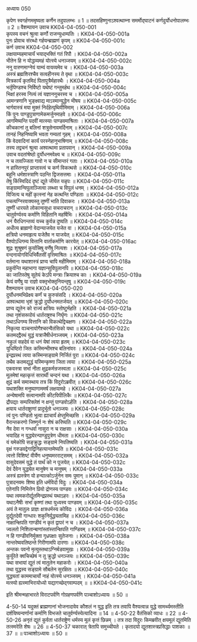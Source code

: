 अध्यायः 050

कृपेण स्वगर्हणममृष्यता कर्णेन तदुपालम्भः ॥ 1 ॥ तदसहिष्णुनाऽश्वत्थाम्ना समर्मोद्घाटनं कर्णदुर्योधनोपालम्भः ॥ 2 ॥
वैशम्पायन उवाच 	KK04-04-050-001  
कृपस्य वचनं श्रुत्वा कर्णो राजन्युधाम्पतिः ।	KK04-04-050-001a  
पुनः प्रोवाच संरब्धो गर्हयन्ब्राह्मणं कृपम् ॥	KK04-04-050-001c  
कर्ण उवाच 	KK04-04-050-002  
लक्षयाम्यहमाचार्यं भयाद्भक्तिं गतं रिपौ ।	KK04-04-050-002a  
भीतेन हि न योद्धव्यमहं योत्स्ये धनञ्जयम् ॥ 	KK04-04-050-002c  
ननु वारुणमाग्नेयं याम्यं वायव्यमेव च ।	KK04-04-050-003a  
अस्त्रं ब्रह्मशिरश्चैव सत्वहीनस्य ते वृथा ॥	KK04-04-050-003c  
मित्रकार्यं कृतमिदं पितापुत्रैर्महारथैः ।	KK04-04-050-004a  
भर्तृपिण्डश्च निर्विष्टो यथेष्टं गन्तुमर्हथ ॥	KK04-04-050-004c  
भिक्षां हरस्व नित्यं त्वं यज्ञाननुचरस्व च ।	KK04-04-050-005a  
आमन्त्रणानि भुङ्क्ष्वाद्य माऽस्मान्युद्धेन भीषय ॥	KK04-04-050-005c  
भार्गवास्त्रं मया मुक्तं निर्दहेत्पृथिवीमिमाम् ।	KK04-04-050-006a  
किं पुनः पाण्डुपुत्राणामेकमर्जुनमाहवे ॥	KK04-04-050-006c  
आगमिष्यन्ति पदवीं मात्स्याः पाण्डवमाश्रिताः ।	KK04-04-050-007a  
कीचकानां तु बलिनां शत्रुसेनावमर्दिनाम् ॥	KK04-04-050-007c  
तानहं निहनिष्यामि भवता गम्यतां गृहम् ।	KK04-04-050-008a  
किं वेदवादिनां कार्यं परस्नेहानुभाषिणाम् ॥	KK04-04-050-008c  
तस्य तद्वचनं श्रुत्वा अश्वत्थामा प्रतापवान् ।	KK04-04-050-009a  
उवाच वदतांश्रेष्ठो दुर्योधनमवेक्ष्य च ॥	KK04-04-050-009c  
न च तावज्जिता गावो न च सीमान्तरं गताः ।	KK04-04-050-010a  
न हास्तिनपुरं प्राप्तास्त्वं च कर्ण विकत्थसे ॥	KK04-04-050-010c  
बहूनि धर्मशास्त्राणि पठन्ति द्विजसत्तमाः ।	KK04-04-050-011a  
तेषु किंस्विदिदं दृष्टं द्यूते जीयेत यन्नृपः ॥	KK04-04-050-011c  
सङ्ग्रामान्विपुलाञ्जित्वा लब्ध्वा च विपुलं धनम् ।	KK04-04-050-012a  
विजित्य च महीं कृत्स्नां नेह कत्थन्ति पण्डिताः ॥	KK04-04-050-012c  
पचत्यग्निरवाक्यस्तु तूष्णीं भाति दिवाकरः ।	KK04-04-050-013a  
तूष्णीं धारयते लोकान्वसुधा सचराचरान् ॥	KK04-04-050-013c  
चातुर्वर्ण्यस्य कर्माणि विहितानि महर्षिभिः ।	KK04-04-050-014a  
धनं यैरधिगन्तव्यं यच्च कुर्वन्न दुष्यति ॥	KK04-04-050-014c  
अधीत्य ब्राह्मणो वेदान्याजयेत यजेत वा ।	KK04-04-050-015a  
क्षत्रियो धनमाहृत्य यजेतैव न याजयेत् ॥	KK04-04-050-015c  
वैश्योऽधिगम्य वित्तानि वार्ताकर्माणि कारयेत् ॥	KK04-04-050-016ac  
शूद्रः शुश्रूषणं कुर्यात्त्रिषु वर्णेषु नित्यशः ।	KK04-04-050-017a  
वन्दनायोगविधिभिर्वैतसीं वृत्तिमाश्रितः ॥	KK04-04-050-017c  
वर्तमाना यथाशास्त्रं प्राप्य चापि महीमिमाम् ।	KK04-04-050-018a  
प्रकुर्वन्ति महाभागा यज्ञान्सुविपुलानपि ॥	KK04-04-050-018c  
का जातिस्तेषु सूतेयं केऽपि मन्त्राः क्रियाश्च काः ।	KK04-04-050-019a  
केयं वर्णेषु या राज्ञो वक्तृभोक्तृनियन्तृषु ॥	KK04-04-050-019c  
वैशम्पायन उवाच 	KK04-04-050-020  
दुर्योधनमभिप्रेक्ष्य कर्णं च कुरुसंसदि ।	KK04-04-050-020a  
अश्वत्थामा भृशं क्रुद्धो दुर्योधनमतर्जयत् ॥	KK04-04-050-020c  
प्राप्य द्यूतेन को राज्यं क्षत्रियः स्तोष्टुर्महति ।	KK04-04-050-021a  
तथा नृशंसरूपोयं धार्तराष्ट्रश्च निर्घृणः ॥	KK04-04-050-021c  
तथाऽधिगम्य वित्तानि को विकत्थेद्विचक्षणः ।	KK04-04-050-022a  
निकृत्या वञ्चनायोगैश्चरन्वैतंसिको यथा ॥	KK04-04-050-022c  
कतमद्द्वैरथं युद्धं यत्राजैषीर्धनञ्जयम् ।	KK04-04-050-023a  
नकुलं सहदेवं वा धनं येषां त्वया हृतम् ॥	KK04-04-050-023c  
युधिष्ठिरो जितः कस्मिन्भीमश्च बलिनांवरः ।	KK04-04-050-024a  
इन्द्रप्रस्थं त्वया कस्मिन्सङ्ग्रामे निर्जितं पुरा ॥	KK04-04-050-024c  
तथैव कतमद्युद्धं यस्मिन्कृष्णा जिता त्वया ।	KK04-04-050-025a  
एकवस्त्रा सभां नीता क्षुद्रकर्मन्रजस्वला ॥	KK04-04-050-025c  
मूलमेषां महत्कृत्तं सारार्थी चन्दनं यथा ।	KK04-04-050-026a  
क्षुद्रं कर्म समास्थाय तत्र किं विदुरोऽब्रवीत् ॥	KK04-04-050-026c  
यथाशक्ति मनुष्याणाममर्षं लक्षयामहे ।	KK04-04-050-027a  
अन्येषामपि सत्वानामपि कीटपिपीलिकैः ॥	KK04-04-050-027c  
द्रौपद्याः सम्परिक्लेशं न क्षन्तुं पाण्डवोऽर्हति ।	KK04-04-050-028a  
क्षयाय धार्तराष्ट्राणां प्रादुर्भूतो धनञ्जयः ॥	KK04-04-050-028c  
त्वं पुनः पण्डितो भूत्वा ह्याचार्यं क्षेप्तुमिच्छसि ।	KK04-04-050-029a  
वैरान्तकरणो जिष्णुर्न नः शेषं करिष्यति ॥	KK04-04-050-029c  
नैव देवा न गन्धर्वा नासुरा न च राक्षसाः ।	KK04-04-050-030a  
भयादिह न युद्ध्येरन्पाण्डुपुत्रेण धीमता ॥	KK04-04-050-030c  
यं यमेकोपि सङ्क्रुद्धः सङ्ग्रामे निपतिष्यति ।	KK04-04-050-031a  
वृक्षं गरुडवद्वेगाद्विनिहत्यान्तमेष्यति ॥	KK04-04-050-031c  
त्वत्तो विशिष्टं वीर्येण धनुष्यमरराट्समम् ।	KK04-04-050-032a  
वासुदेवसमं युद्धे तं पार्थं को न पूजयेत् ॥	KK04-04-050-032c  
देवं दैवेन युद्ध्येत मानुषेण च मानुषम् ।	KK04-04-050-033a  
अस्त्रं ह्यस्त्रेण यो हन्यात्कोऽर्जुनेन समः पुमान् ॥	KK04-04-050-033c  
पुत्रादनवमः शिष्य इति धर्मविदो विदुः ।	KK04-04-050-034a  
एतेनापि निमित्तेन प्रियो द्रोणस्य पाण्डवः ॥	KK04-04-050-034c  
यथा त्वमकरोर्द्यूतमिन्द्रप्रस्थं यथाऽहरः ।	KK04-04-050-035a  
यथाऽनैषीः सभां कृष्णां तथा युध्यस्व पाण्डवम् ॥	KK04-04-050-035c  
अयं ते मातुलः प्राज्ञः क्षत्रधर्मस्य कोविदः ।	KK04-04-050-036a  
दुर्द्यूतदेवी गान्धारः शकुनिर्युद्ध्यतामिह ॥	KK04-04-050-036c  
नाक्षान्क्षिपति गाण्डीवं न कृतं द्वापरं न च ।	KK04-04-050-037a  
ज्वलतो निशितान्बाणांस्तांस्तान्क्षिपति गाण्डिवम् ॥	KK04-04-050-037c  
न हि गाण्डीवनिर्मुक्ता गृध्रपक्षाः सुतेजनाः ।	KK04-04-050-038a  
नान्तरेष्ववतिष्ठन्ते गिरीणामपि दारणाः ॥	KK04-04-050-038c  
अन्तकः पवनो मृत्युस्तथाऽग्निर्बडवामुखः ।	KK04-04-050-039a  
कुर्युरेते क्वचिच्छेषं न तु क्रुद्धो धनञ्जयः ॥	KK04-04-050-039c  
यथा सभायां द्यूतं त्वं मातुलेन महाकरोः ।	KK04-04-050-040a  
तथा युद्धस्व सङ्ग्रामे सौबलेन सुरक्षितः ॥	KK04-04-050-040c  
युद्ध्यतां काममाचार्यो नाहं योत्स्ये धनञ्जयम् ।	KK04-04-050-041a  
मत्स्यो ह्यस्माभिरायोध्यो यद्यागच्छेद्गवाम्पदम् ॥ ॥	KK04-04-050-041c  

इति श्रीमन्महाभारते विराटपर्वणि गोग्रहणपर्वणि पञ्चाशोऽध्यायः ॥ 50 ॥

4-50-14 यदुक्तं ब्राह्मणानां भोजनादावेव कौशलं न युद्ध इति तत्र तवापि वैश्यत्वान्न युद्धे सामर्थ्यमस्तीति दर्शयिष्यन्वर्णानां कर्माणि विभजते चातुर्वर्ण्यस्येत्यादिना ॥ 14 ॥ 4-50-22 वैतंसिको व्याधः ॥ 22 ॥ 4-50-26 अनृतं द्यूतं कुर्वता धार्तराष्ट्रेण धर्मस्य मूलं कृत्तं छिन्नम् । तत्र तदा विदुरः किमब्रवीत् क्षयमूलं द्यूतमिति तत्स्मरेति शेषः ॥ 26 ॥ 4-50-37 चकारात् त्रेतापि समुच्चीयते । कृतादयो द्यूतशास्त्रप्रसिद्धाः पाशकाः ॥ 37 ॥ ॥ पञ्चाशोऽध्यायः ॥ 50 ॥
